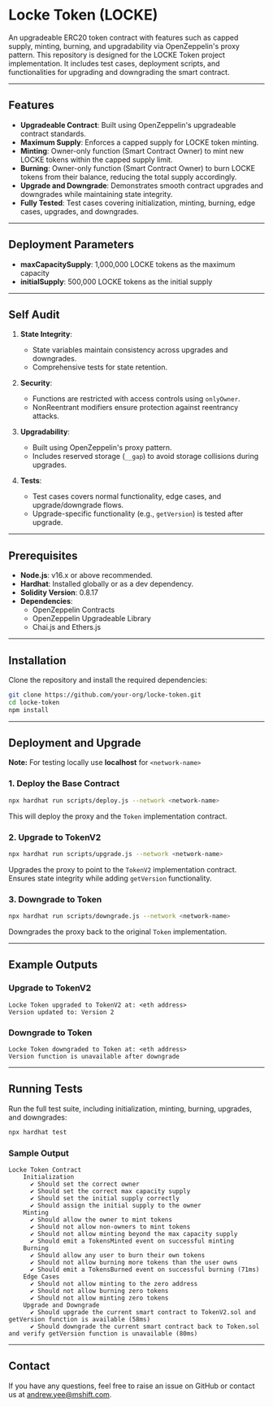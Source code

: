 # Locke Token (LOCKE)

An upgradeable ERC20 token contract with features such as capped supply, minting, burning, and upgradability via OpenZeppelin's proxy pattern. This repository is designed for the LOCKE Token project implementation. It includes test cases, deployment scripts, and functionalities for upgrading and downgrading the smart contract.

---

## Features

- **Upgradeable Contract**: Built using OpenZeppelin's upgradeable contract standards.
- **Maximum Supply**: Enforces a capped supply for LOCKE token minting.
- **Minting**: Owner-only function (Smart Contract Owner) to mint new LOCKE tokens within the capped supply limit.
- **Burning**: Owner-only function (Smart Contract Owner) to burn LOCKE tokens from their balance, reducing the total supply accordingly.
- **Upgrade and Downgrade**: Demonstrates smooth contract upgrades and downgrades while maintaining state integrity.
- **Fully Tested**:  Test cases covering initialization, minting, burning, edge cases, upgrades, and downgrades.

---

## Deployment Parameters

- **maxCapacitySupply**: 1,000,000 LOCKE tokens as the maximum capacity
- **initialSupply**: 500,000 LOCKE tokens as the initial supply

---


## Self Audit

1. **State Integrity**:
   - State variables maintain consistency across upgrades and downgrades.
   - Comprehensive tests for state retention.

2. **Security**:
   - Functions are restricted with access controls using `onlyOwner`.
   - NonReentrant modifiers ensure protection against reentrancy attacks.

3. **Upgradability**:
   - Built using OpenZeppelin's proxy pattern.
   - Includes reserved storage (`__gap`) to avoid storage collisions during upgrades.

4. **Tests**:
   - Test cases covers normal functionality, edge cases, and upgrade/downgrade flows.
   - Upgrade-specific functionality (e.g., `getVersion`) is tested after upgrade.

---

## Prerequisites

- **Node.js**: v16.x or above recommended.
- **Hardhat**: Installed globally or as a dev dependency.
- **Solidity Version**: 0.8.17
- **Dependencies**:
  - OpenZeppelin Contracts
  - OpenZeppelin Upgradeable Library
  - Chai.js and Ethers.js

---

## Installation

Clone the repository and install the required dependencies:

```bash
git clone https://github.com/your-org/locke-token.git
cd locke-token
npm install
```

---

## Deployment and Upgrade

**Note:** For testing locally use **localhost** for `<network-name>`

### 1. **Deploy the Base Contract**

```bash
npx hardhat run scripts/deploy.js --network <network-name>
```

This will deploy the proxy and the `Token` implementation contract.

### 2. **Upgrade to TokenV2**

```bash
npx hardhat run scripts/upgrade.js --network <network-name>
```

Upgrades the proxy to point to the `TokenV2` implementation contract. Ensures state integrity while adding `getVersion` functionality.

### 3. **Downgrade to Token**

```bash
npx hardhat run scripts/downgrade.js --network <network-name>
```

Downgrades the proxy back to the original `Token` implementation.

---

## Example Outputs

### Upgrade to TokenV2

```
Locke Token upgraded to TokenV2 at: <eth address>
Version updated to: Version 2
```

### Downgrade to Token

```
Locke Token downgraded to Token at: <eth address>
Version function is unavailable after downgrade
```

---

## Running Tests

Run the full test suite, including initialization, minting, burning, upgrades, and downgrades:

```bash
npx hardhat test
```

### Sample Output

```
Locke Token Contract
    Initialization
      ✔ Should set the correct owner
      ✔ Should set the correct max capacity supply
      ✔ Should set the initial supply correctly
      ✔ Should assign the initial supply to the owner
    Minting
      ✔ Should allow the owner to mint tokens
      ✔ Should not allow non-owners to mint tokens
      ✔ Should not allow minting beyond the max capacity supply
      ✔ Should emit a TokensMinted event on successful minting
    Burning
      ✔ Should allow any user to burn their own tokens
      ✔ Should not allow burning more tokens than the user owns
      ✔ Should emit a TokensBurned event on successful burning (71ms)
    Edge Cases
      ✔ Should not allow minting to the zero address
      ✔ Should not allow burning zero tokens
      ✔ Should not allow minting zero tokens
    Upgrade and Downgrade
      ✔ Should upgrade the current smart contract to TokenV2.sol and getVersion function is available (58ms)
      ✔ Should downgrade the current smart contract back to Token.sol and verify getVersion function is unavailable (80ms)
```

---

## Contact

If you have any questions, feel free to raise an issue on GitHub or contact us at [andrew.yee@mshift.com](mailto:andrew.yee@mshift.com).
